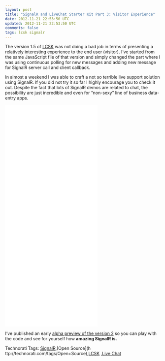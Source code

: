 ```yaml
---
layout: post
title: "SignalR and LiveChat Starter Kit Part 3: Visitor Experience"
date: 2012-11-21 22:53:50 UTC
updated: 2012-11-21 22:53:50 UTC
comments: false
tags: lcsk signalr
---
```


The version 1.5 of [LCSK](http://livechatstarterkit.codeplex.com) was not
doing a bad job in terms of presenting a relatively interesting experience to
the end user (visitor). I’ve started from the same JavaScript file of that
version and simply changed the part where I was using continuous polling for
new messages and adding new message for SignalR server call and client
callback.

In almost a weekend I was able to craft a not so terrible live support
solution using SignalR. If you did not try it so far I highly encourage you to
check it out. Despite the fact that lots of SignalR demos are related to chat,
the possibility are just incredible and even for “non-sexy” line of business
data-entry apps.


<iframe with="960" height="720" src="//www.youtube.com/embed/vwvV-XrXO7s" frameborder="0"> </iframe>

I’ve published an early [alpha preview of the version
2](http://livechatstarterkit.codeplex.com/releases/view/98077) so you can play
with the code and see for yourself how **amazing SignalR is.**

Technorati Tags: [SignalR](http://technorati.com/tags/SignalR),[Open Source](h
ttp://technorati.com/tags/Open+Source),[LCSK](http://technorati.com/tags/LCSK)
,[Live Chat](http://technorati.com/tags/Live+Chat)

